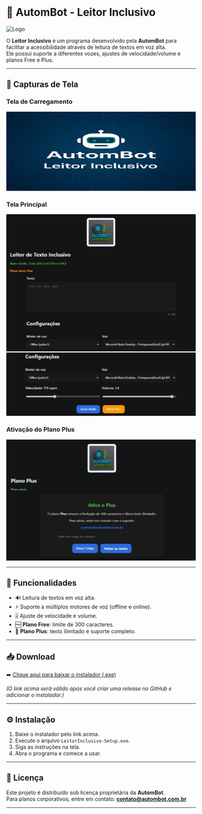 # 🤖 AutomBot - Leitor Inclusivo  

![Logo](assets/logotipo.png)

O **Leitor Inclusivo** é um programa desenvolvido pela **AutomBot** para facilitar a acessibilidade através de leitura de textos em voz alta.  
Ele possui suporte a diferentes vozes, ajustes de velocidade/volume e planos Free e Plus.  

---

## 📸 Capturas de Tela
### Tela de Carregamento  
![Splash](assets/splash.png)

### Tela Principal  
![Tela Principal](assets/main.png)
![Tela Principal](assets/main1.png)

### Ativação do Plano Plus  
![Plano Plus](assets/plus.png)

---

## 🚀 Funcionalidades
- 🔊 Leitura de textos em voz alta.  
- ⚡ Suporte a múltiplos motores de voz (offline e online).  
- 🎚️ Ajuste de velocidade e volume.  
- 🆓 **Plano Free**: limite de 300 caracteres.  
- 💎 **Plano Plus**: texto ilimitado e suporte completo.  

---

## 📥 Download
➡️ [Clique aqui para baixar o instalador (.exe)](https://drive.google.com/file/d/1Q1DGJhhjRITUQw4vksZucFKvFlW7KsAk/view?usp=sharing)  

*(O link acima será válido após você criar uma release no GitHub e adicionar o instalador.)*

---

## ⚙️ Instalação
1. Baixe o instalador pelo link acima.  
2. Execute o arquivo `LeitorInclusivo-Setup.exe`.  
3. Siga as instruções na tela.  
4. Abra o programa e comece a usar.  

---

## 📄 Licença
Este projeto é distribuído sob licença proprietária da **AutomBot**.  
Para planos corporativos, entre em contato: **contato@autombot.com.br**  

---
